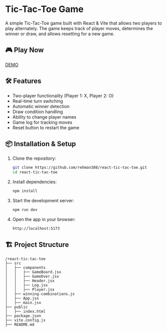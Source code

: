 # Tic-Tac-Toe Game

A simple Tic-Tac-Toe game built with React & Vite that allows two players to play alternately. The game keeps track of player moves, determines the winner or draw, and allows resetting for a new game.

## 🎮 Play Now

[DEMO](https://rehman308.github.io/react-tic-tac-toe)

## 🛠 Features

-   Two-player functionality (Player 1: X, Player 2: O)
-   Real-time turn switching
-   Automatic winner detection
-   Draw condition handling
-   Ability to change player names
-   Game log for tracking moves
-   Reset button to restart the game

## 📦 Installation & Setup

1. Clone the repository:
    ```sh
    git clone https://github.com/rehman308/react-tic-tac-toe.git
    cd react-tic-tac-toe
    ```
2. Install dependencies:
    ```sh
    npm install
    ```
3. Start the development server:
    ```sh
    npm run dev
    ```
4. Open the app in your browser:
    ```sh
    http://localhost:5173
    ```

## 🏗 Project Structure

```
/react-tic-tac-toe
├── src
│   ├── components
│   │   ├── GameBoard.jsx
│   │   ├── GameOver.jsx
│   │   ├── Header.jsx
│   │   ├── Log.jsx
│   │   ├── Player.jsx
│   ├── winning-combinations.js
│   ├── App.jsx
│   ├── main.jsx
├── public
│   ├── index.html
├── package.json
├── vite.config.js
├── README.md
```
